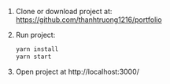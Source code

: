 1. Clone or download project at: https://github.com/thanhtruong1216/portfolio

2. Run project:

    ```bash
    yarn install
    yarn start
    ```

3. Open project at http://localhost:3000/